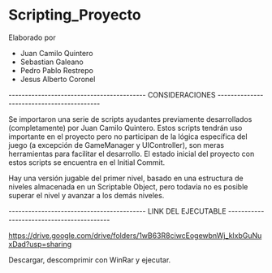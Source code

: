 # Scripting_Proyecto
 
Elaborado por

- Juan Camilo Quintero
- Sebastian Galeano
- Pedro Pablo Restrepo
- Jesus Alberto Coronel

------------------------------------------ CONSIDERACIONES ------------------------------------------

Se importaron una serie de scripts ayudantes previamente desarrollados (completamente) por Juan Camilo Quintero. Estos scripts tendrán uso importante en el proyecto pero no participan de la lógica específica del juego (a excepción de GameManager y UIController), son meras herramientas para facilitar el desarrollo. El estado inicial del proyecto con estos scripts se encuentra en el Initial Commit.

Hay una versión jugable del primer nivel, basado en una estructura de niveles almacenada en un Scriptable Object, pero todavía no es posible superar el nivel y avanzar a los demás niveles.


------------------------------------------ LINK DEL EJECUTABLE ------------------------------------------

https://drive.google.com/drive/folders/1wB63R8ciwcEogewbnWj_klxbGuNuxDad?usp=sharing

Descargar, descomprimir con WinRar y ejecutar.

